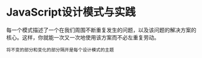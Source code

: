 # JavaScript设计模式与实践

每一个模式描述了一个在我们周围不断重复发生的问题，以及该问题的解决方案的核心。这样，你就能一次又一次地使用该方案而不必左重复劳动。


    将不变的部分和变化的部分隔开是每个设计模式的主题
